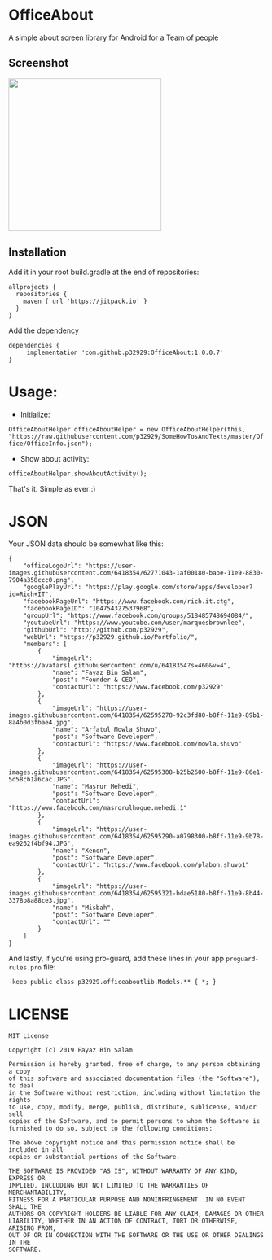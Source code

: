 # OfficeAbout
A simple about screen library for Android for a Team of people

## Screenshot

<img src="https://user-images.githubusercontent.com/6418354/61729396-e7f8fe80-ad98-11e9-9477-9c0b4f8943ba.png" width="300">

## Installation
Add it in your root build.gradle at the end of repositories:
```
allprojects {
  repositories {
    maven { url 'https://jitpack.io' }
  }
}
```

Add the dependency
```
dependencies {
     implementation 'com.github.p32929:OfficeAbout:1.0.0.7'
}
```

# Usage:
* Initialize:

`OfficeAboutHelper officeAboutHelper = new OfficeAboutHelper(this, "https://raw.githubusercontent.com/p32929/SomeHowTosAndTexts/master/Office/OfficeInfo.json");`

* Show about activity:

`officeAboutHelper.showAboutActivity();`

That's it. Simple as ever :)

# JSON
Your JSON data should be somewhat like this:
```
{
    "officeLogoUrl": "https://user-images.githubusercontent.com/6418354/62771043-1af00180-babe-11e9-8830-7904a358ccc0.png",
    "googlePlayUrl": "https://play.google.com/store/apps/developer?id=Rich+IT",
    "facebookPageUrl": "https://www.facebook.com/rich.it.ctg",
    "facebookPageID": "104754327537968",
    "groupUrl": "https://www.facebook.com/groups/518485748694084/",
    "youtubeUrl": "https://www.youtube.com/user/marquesbrownlee",
    "githubUrl": "http://github.com/p32929",
    "webUrl": "https://p32929.github.io/Portfolio/",
    "members": [
        {
            "imageUrl": "https://avatars1.githubusercontent.com/u/6418354?s=460&v=4",
            "name": "Fayaz Bin Salam",
            "post": "Founder & CEO",
            "contactUrl": "https://www.facebook.com/p32929"
        },
        {
            "imageUrl": "https://user-images.githubusercontent.com/6418354/62595278-92c3fd80-b8ff-11e9-89b1-8a4b0d3fbae4.jpg",
            "name": "Arfatul Mowla Shuvo",
            "post": "Software Developer",
            "contactUrl": "https://www.facebook.com/mowla.shuvo"
        },
        {
            "imageUrl": "https://user-images.githubusercontent.com/6418354/62595308-b25b2600-b8ff-11e9-86e1-5d58cb1a6cac.JPG",
            "name": "Masrur Mehedi",
            "post": "Software Developer",
            "contactUrl": "https://www.facebook.com/masrorulhoque.mehedi.1"
        },
        {
            "imageUrl": "https://user-images.githubusercontent.com/6418354/62595290-a0798300-b8ff-11e9-9b78-ea9262f4bf94.JPG",
            "name": "Xenon",
            "post": "Software Developer",
            "contactUrl": "https://www.facebook.com/plabon.shuvo1"
        },
        {
            "imageUrl": "https://user-images.githubusercontent.com/6418354/62595321-bdae5180-b8ff-11e9-8b44-3378b8a88ce3.jpg",
            "name": "Misbah",
            "post": "Software Developer",
            "contactUrl": ""
        }
    ]
}
```

And lastly, if you're using pro-guard, add these lines in your app `proguard-rules.pro` file:

`-keep public class p32929.officeaboutlib.Models.** { *; }`

# LICENSE
```
MIT License

Copyright (c) 2019 Fayaz Bin Salam

Permission is hereby granted, free of charge, to any person obtaining a copy
of this software and associated documentation files (the "Software"), to deal
in the Software without restriction, including without limitation the rights
to use, copy, modify, merge, publish, distribute, sublicense, and/or sell
copies of the Software, and to permit persons to whom the Software is
furnished to do so, subject to the following conditions:

The above copyright notice and this permission notice shall be included in all
copies or substantial portions of the Software.

THE SOFTWARE IS PROVIDED "AS IS", WITHOUT WARRANTY OF ANY KIND, EXPRESS OR
IMPLIED, INCLUDING BUT NOT LIMITED TO THE WARRANTIES OF MERCHANTABILITY,
FITNESS FOR A PARTICULAR PURPOSE AND NONINFRINGEMENT. IN NO EVENT SHALL THE
AUTHORS OR COPYRIGHT HOLDERS BE LIABLE FOR ANY CLAIM, DAMAGES OR OTHER
LIABILITY, WHETHER IN AN ACTION OF CONTRACT, TORT OR OTHERWISE, ARISING FROM,
OUT OF OR IN CONNECTION WITH THE SOFTWARE OR THE USE OR OTHER DEALINGS IN THE
SOFTWARE.

```